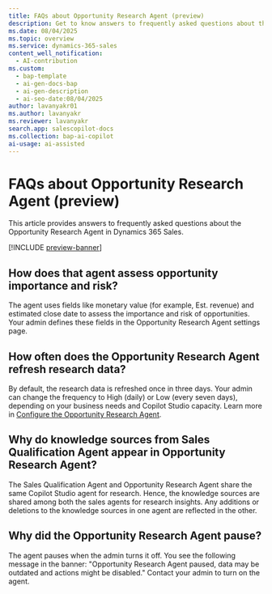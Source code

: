 ```yaml
---
title: FAQs about Opportunity Research Agent (preview)
description: Get to know answers to frequently asked questions about the Opportunity Research Agent in Dynamics 365 Sales.
ms.date: 08/04/2025
ms.topic: overview
ms.service: dynamics-365-sales
content_well_notification:
  - AI-contribution
ms.custom:
  - bap-template
  - ai-gen-docs-bap
  - ai-gen-description
  - ai-seo-date:08/04/2025
author: lavanyakr01
ms.author: lavanyakr
ms.reviewer: lavanyakr
search.app: salescopilot-docs
ms.collection: bap-ai-copilot
ai-usage: ai-assisted
---
```


# FAQs about Opportunity Research Agent (preview)

This article provides answers to frequently asked questions about the Opportunity Research Agent in Dynamics 365 Sales. 

[!INCLUDE [preview-banner](~/../shared-content/shared/preview-includes/preview-note-d365.md)]

## How does that agent assess opportunity importance and risk?

The agent uses fields like monetary value (for example, Est. revenue) and estimated close date to assess the importance and risk of opportunities. Your admin defines these fields in the Opportunity Research Agent settings page.

## How often does the Opportunity Research Agent refresh research data?

By default, the research data is refreshed once in three days. Your admin can change the frequency to High (daily) or Low (every seven days), depending on your business needs and Copilot Studio capacity. Learn more in [Configure the Opportunity Research Agent](configure-opportunity-research-agent.md).

## Why do knowledge sources from Sales Qualification Agent appear in Opportunity Research Agent?

The Sales Qualification Agent and Opportunity Research Agent share the same Copilot Studio agent for research. Hence, the knowledge sources are shared among both the sales agents for research insights. Any additions or deletions to the knowledge sources in one agent are reflected in the other.

## Why did the Opportunity Research Agent pause?

The agent pauses when the admin turns it off. You see the following message in the banner: "Opportunity Research Agent paused, data may be outdated and actions might be disabled." Contact your admin to turn on the agent. 
